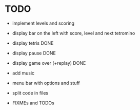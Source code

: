 # TODO

* implement levels and scoring

* display bar on the left with score, level and next tetromino

* display tetris                                                        DONE

* display pause                                                         DONE

* display game over (+replay)                                           DONE

* add music

* menu bar with options and stuff

* split code in files

* FIXMEs and TODOs

